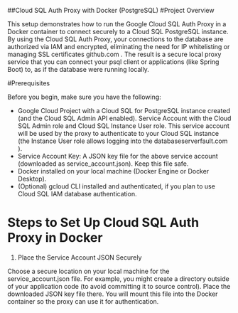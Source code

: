 ##Cloud SQL Auth Proxy with Docker (PostgreSQL)
#Project Overview

This setup demonstrates how to run the Google Cloud SQL Auth Proxy in a Docker container to connect securely to a Cloud SQL PostgreSQL instance. By using the Cloud SQL Auth Proxy, your connections to the database are authorized via IAM and encrypted, eliminating the need for IP whitelisting or managing SSL certificates​
github.com
. The result is a secure local proxy service that you can connect your psql client or applications (like Spring Boot) to, as if the database were running locally.

#Prerequisites

Before you begin, make sure you have the following:

*    Google Cloud Project with a Cloud SQL for PostgreSQL instance created (and the Cloud SQL Admin API enabled).
    Service Account with the Cloud SQL Admin role and Cloud SQL Instance User role. This service account will be used by the proxy to authenticate to your Cloud SQL instance (the Instance User role allows logging into the database​
    serverfault.com
    ).
*   Service Account Key: A JSON key file for the above service account (downloaded as service_account.json). Keep this file safe.
*    Docker installed on your local machine (Docker Engine or Docker Desktop).
*    (Optional) gcloud CLI installed and authenticated, if you plan to use Cloud SQL IAM database authentication.

# Steps to Set Up Cloud SQL Auth Proxy in Docker 
1. Place the Service Account JSON Securely

Choose a secure location on your local machine for the service_account.json file. For example, you might create a directory outside of your application code (to avoid committing it to source control). Place the downloaded JSON key file there. You will mount this file into the Docker container so the proxy can use it for authentication.